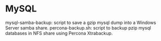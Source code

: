 
MySQL
=====

mysql-samba-backup: script to save a gzip mysql dump into a Windows Server samba share.
percona-backup.sh: script to backup pzip mysql databases in NFS share using Percona Xtrabackup. 
